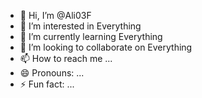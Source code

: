 - 👋 Hi, I’m @Ali03F
- 👀 I’m interested in Everything
- 🌱 I’m currently learning Everything
- 💞️ I’m looking to collaborate on Everything
- 📫 How to reach me ...
- 😄 Pronouns: ...
- ⚡ Fun fact: ...

<!---
Ali03F/Ali03F is a ✨ special ✨ repository because its `README.md` (this file) appears on your GitHub profile.
You can click the Preview link to take a look at your changes.
--->
